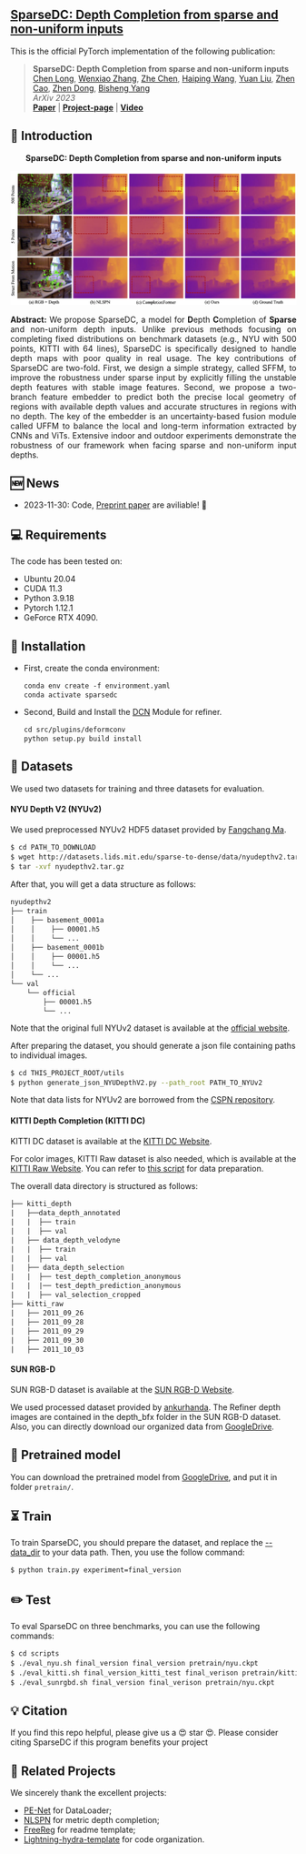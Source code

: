 <h2>
<a href="https://whu-usi3dv.github.io/SparseDC/" target="_blank">SparseDC: Depth Completion from sparse and non-uniform inputs</a>
</h2>

This is the official PyTorch implementation of the following publication:

> **SparseDC: Depth Completion from sparse and non-uniform inputs**<br/>
> [Chen Long](https://chenlong-whu.github.io/), [Wenxiao Zhang](https://github.com/XLechter), [Zhe Chen](https://github.com/ChenZhe-Code), [Haiping Wang](https://hpwang-whu.github.io/), [Yuan Liu](https://liuyuan-pal.github.io/), [Zhen Cao](https://github.com/a4152684), [Zhen Dong](https://dongzhenwhu.github.io/index.html), [Bisheng Yang](https://3s.whu.edu.cn/info/1025/1415.htm)<br/>
> *ArXiv 2023*<br/>
> [**Paper**]() | [**Project-page**]() | [**Video**]()


## 🔭 Introduction
<p align="center">
<strong>SparseDC: Depth Completion from sparse and non-uniform inputs</strong>
</p>
<img src="media/teaser.png" alt="Network" style="zoom:50%;">

<p align="justify">
<strong>Abstract:</strong> We propose SparseDC, a model for <strong>D</strong>epth <strong>C</strong>ompletion of <strong>Sparse</strong> and non-uniform depth inputs. Unlike previous methods focusing on completing fixed distributions on benchmark datasets (e.g., NYU with 500 points, KITTI with 64 lines), SparseDC is specifically designed to handle depth maps with poor quality in real usage.
The key contributions of SparseDC are two-fold.
First, we design a simple strategy, called SFFM, to improve the robustness under sparse input by explicitly filling the unstable depth features with stable image features.
Second, we propose a two-branch feature embedder to predict both the precise local geometry of regions with available depth values and accurate structures in regions with no depth. The key of the embedder is an uncertainty-based fusion module called UFFM to balance the local and long-term information extracted by CNNs and ViTs. Extensive indoor and outdoor experiments demonstrate the robustness of our framework when facing sparse and non-uniform input depths.
</p>

## 🆕 News
- 2023-11-30: Code, [Preprint paper](https://arxiv.org/abs/2310.03420) are aviliable! 🎉

## 💻 Requirements
The code has been tested on:
- Ubuntu 20.04
- CUDA 11.3
- Python 3.9.18
- Pytorch 1.12.1
- GeForce RTX 4090.

## 🔧 Installation
- First, create the conda environment:
  ```
  conda env create -f environment.yaml
  conda activate sparsedc
  ```
- Second, Build and Install the [DCN](https://github.com/charlesshang/DCNv2) Module for refiner.
  ```
  cd src/plugins/deformconv
  python setup.py build install
  ```

## 💾 Datasets
We used two datasets for training and three datasets for evaluation.

#### NYU Depth V2 (NYUv2)

We used preprocessed NYUv2 HDF5 dataset provided by [Fangchang Ma](https://github.com/fangchangma/sparse-to-dense).

```bash
$ cd PATH_TO_DOWNLOAD
$ wget http://datasets.lids.mit.edu/sparse-to-dense/data/nyudepthv2.tar.gz
$ tar -xvf nyudepthv2.tar.gz
```

After that, you will get a data structure as follows:

```
nyudepthv2
├── train
│    ├── basement_0001a
│    │    ├── 00001.h5
│    │    └── ...
│    ├── basement_0001b
│    │    ├── 00001.h5
│    │    └── ...
│    └── ...
└── val
    └── official
        ├── 00001.h5
        └── ...
```

Note that the original full NYUv2 dataset is available at the [official website](https://cs.nyu.edu/~silberman/datasets/nyu_depth_v2.html).

After preparing the dataset, you should generate a json file containing paths to individual images.

```bash
$ cd THIS_PROJECT_ROOT/utils
$ python generate_json_NYUDepthV2.py --path_root PATH_TO_NYUv2
```

Note that data lists for NYUv2 are borrowed from the [CSPN repository](https://github.com/XinJCheng/CSPN/tree/master/cspn_pytorch/datalist).


#### KITTI Depth Completion (KITTI DC)

KITTI DC dataset is available at the [KITTI DC Website](http://www.cvlibs.net/datasets/kitti/eval_depth.php?benchmark=depth_completion).

For color images, KITTI Raw dataset is also needed, which is available at the [KITTI Raw Website](http://www.cvlibs.net/datasets/kitti/raw_data.php). You can refer to [this script](https://github.com/youmi-zym/CompletionFormer/issues/8#issuecomment-1602302424) for data preparation.

The overall data directory is structured as follows:

```
├── kitti_depth
|   ├──data_depth_annotated
|   |  ├── train
|   |  ├── val
|   ├── data_depth_velodyne
|   |  ├── train
|   |  ├── val
|   ├── data_depth_selection
|   |  ├── test_depth_completion_anonymous
|   |  |── test_depth_prediction_anonymous
|   |  ├── val_selection_cropped
├── kitti_raw
|   ├── 2011_09_26
|   ├── 2011_09_28
|   ├── 2011_09_29
|   ├── 2011_09_30
|   ├── 2011_10_03
```

#### SUN RGB-D

SUN RGB-D dataset is available at the [SUN RGB-D Website](https://rgbd.cs.princeton.edu/).

We used processed dataset provided by [ankurhanda](https://github.com/ankurhanda/sunrgbd-meta-data/tree/master). The Refiner depth images are contained in the depth_bfx folder in the SUN RGB-D dataset. Also, you can directly download our organized data from [GoogleDrive]().

## 🚅 Pretrained model

You can download the pretrained model from [GoogleDrive](), and put it in folder `pretrain/`.

## ⏳ Train

To train SparseDC, you should prepare the dataset, and replace the [--data_dir](/configs/paths/default.yaml) to your data path. Then, you use the follow command:

```bash
$ python train.py experiment=final_version
```

## ✏️ Test
To eval SparseDC on three benchmarks, you can use the following commands:
```bash
$ cd scripts
$ ./eval_nyu.sh final_version final_version pretrain/nyu.ckpt
$ ./eval_kitti.sh final_version_kitti_test final_verison pretrain/kitti.ckpt
$ ./eval_sunrgbd.sh final_version final_verison pretrain/nyu.ckpt
```

## 💡 Citation
If you find this repo helpful, please give us a 😍 star 😍.
Please consider citing SparseDC if this program benefits your project


## 🔗 Related Projects
We sincerely thank the excellent projects:
- [PE-Net](https://github.com/JUGGHM/PENet_ICRA2021) for DataLoader;
- [NLSPN](https://github.com/zzangjinsun/NLSPN_ECCV20#deformable-convolution-v2-dcnv2) for metric depth completion;
- [FreeReg](https://github.com/WHU-USI3DV/FreeReg) for readme template;
- [Lightning-hydra-template](https://github.com/ashleve/lightning-hydra-template) for code organization.
